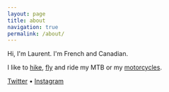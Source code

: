 ```yaml
---
layout: page
title: about
navigation: true
permalink: /about/
---
```


Hi, I'm Laurent. I'm French and Canadian. 

I like to <a href='/hiking/'>hike</a>, <a href='/flying/'>fly</a> and ride my MTB or my <a href='/motorcycling/'>motorcycles</a>.

<a href='https://twitter.com/ldom'>Twitter</a> • <a href='https://instagram.com/ldom'>Instagram</a>

